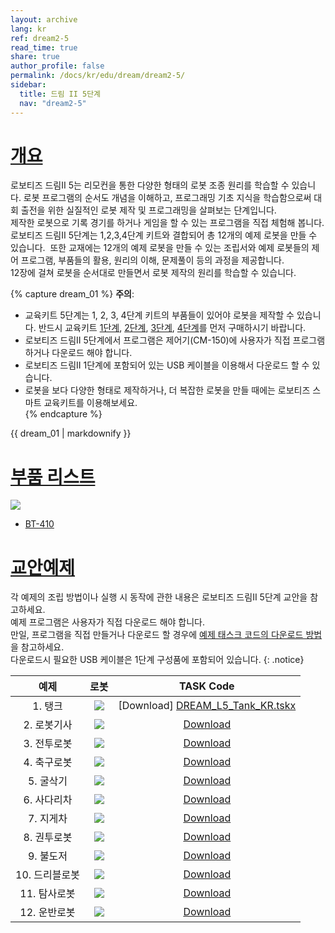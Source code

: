 ```yaml
---
layout: archive
lang: kr
ref: dream2-5
read_time: true
share: true
author_profile: false
permalink: /docs/kr/edu/dream/dream2-5/
sidebar:
  title: 드림 II 5단계
  nav: "dream2-5"
---
```


# [개요](#개요)

로보티즈 드림II 5는 리모컨을 통한 다양한 형태의 로봇 조종 원리를 학습할 수 있습니다. 로봇 프로그램의 순서도 개념을 이해하고, 프로그래밍 기초 지식을 학습함으로써 대회 출전을 위한 실질적인 로봇 제작 및 프로그래밍을 살펴보는 단계입니다.  
제작한 로봇으로 기록 경기를 하거나 게임을 할 수 있는 프로그램을 직접 체험해 봅니다.  
로보티즈 드림II 5단계는 1,2,3,4단계 키트와 결합되어 총 12개의 예제 로봇을 만들 수 있습니다.  또한 교재에는 12개의 예제 로봇을 만들 수 있는 조립서와 예제 로봇들의 제어 프로그램, 부품들의 활용, 원리의 이해, 문제풀이 등의 과정을 제공합니다.  
12장에 걸쳐 로봇을 순서대로 만들면서 로봇 제작의 원리를 학습할 수 있습니다.

{% capture dream_01 %}
**주의**:
- 교육키트 5단계는 1, 2, 3, 4단계 키트의 부품들이 있어야 로봇을 제작할 수 있습니다. 반드시 교육키트 [1단계](/docs/kr/edu/dream/dream2-1/), [2단계](/docs/kr/edu/dream/dream2-2/), [3단계](/docs/kr/edu/dream/dream2-3/), [4단계](/docs/kr/edu/dream/dream2-4/)를 먼저 구매하시기 바랍니다.
- 로보티즈 드림II 5단계에서 프로그램은 제어기(CM-150)에 사용자가 직접 프로그램 하거나 다운로드 해야 합니다.
- 로보티즈 드림II 1단계에 포함되어 있는 USB 케이블을 이용해서 다운로드 할 수 있습니다.
- 로봇을 보다 다양한 형태로 제작하거나, 더 복잡한 로봇을 만들 때에는 로보티즈 스마트 교육키트를 이용해보세요.  
{% endcapture %}

<div class="notice--warning">{{ dream_01 | markdownify }}</div>

# [부품 리스트](#부품-리스트)

![](/assets/images/edu/dream/dream2/e-manual_dream2_lv5_partlist_kr.jpg)

- [BT-410]

# [교안예제](#교안예제)

각 예제의 조립 방법이나 실행 시 동작에 관한 내용은 로보티즈 드림II 5단계 교안을 참고하세요.  
예제 프로그램은 사용자가 직접 다운로드 해야 합니다.  
만일, 프로그램을 직접 만들거나 다운로드 할 경우에 [예제 태스크 코드의 다운로드 방법]을 참고하세요.  
다운로드시 필요한 USB 케이블은 1단계 구성품에 포함되어 있습니다.
{: .notice}

|예제|로봇|TASK Code|
| :---: | :---: | :---: |
|    1. 탱크     |     ![](/assets/images/edu/dream/dream2/dream2_05_01_kr.jpg)| [Download] [DREAM_L5_Tank_KR.tskx]     |
|  2. 로봇기사   |  ![](/assets/images/edu/dream/dream2/dream2_05_02_kr.jpg)| [Download][DREAM_L5_RobotKnight_KR.tskx]  |
|  3. 전투로봇   |    ![](/assets/images/edu/dream/dream2/dream2_05_03_kr.jpg)|[Download][DREAM_L5_WarRobot_KR.tskx]    |
|  4. 축구로봇   |  ![](/assets/images/edu/dream/dream2/dream2_05_04_kr.jpg)|[Download][DREAM_L5_SoccerRobot_KR.tskx]   |
|   5. 굴삭기    |   ![](/assets/images/edu/dream/dream2/dream2_05_05_kr.jpg)|[Download][DREAM_L5_Excavator_KR.tskx]    |
|  6. 사다리차   |  ![](/assets/images/edu/dream/dream2/dream2_05_06_kr.jpg)|[Download][DREAM_L5_LadderTruck_KR.tskx]   |
|   7. 지게차    |    ![](/assets/images/edu/dream/dream2/dream2_05_07_kr.jpg)|[Download][DREAM_L5_ForkLift_KR.tskx]    |
|  8. 권투로봇   |  ![](/assets/images/edu/dream/dream2/dream2_05_08_kr.jpg)|[Download][DREAM_L5_BoxingRobot_KR.tskx]   |
|   9. 불도저    |   ![](/assets/images/edu/dream/dream2/dream2_05_09_kr.jpg)|[Download][DREAM_L5_Bulldozer_KR.tskx]    |
| 10. 드리블로봇 |  ![](/assets/images/edu/dream/dream2/dream2_05_10_kr.jpg)|[Download][DREAM_L5_DribbleRobot_KR.tskx]  |
|  11. 탐사로봇  |    ![](/assets/images/edu/dream/dream2/dream2_05_11_kr.jpg)|[Download][DREAM_L5_Explorer_KR.tskx]    |
|  12. 운반로봇  | ![](/assets/images/edu/dream/dream2/dream2_05_12_kr.jpg)|[Download][DREAM_L5_TransportRobot_KR.tskx] |


[BT-410]: /docs/kr/parts/communication/bt-410/
[예제 태스크 코드의 다운로드 방법]: /docs/kr/software/rplus2/task/#다운로드-하기
[DREAM_L5_Tank_KR.tskx]: http://support.robotis.com/ko/baggage_files/dream2/dream2_l5_tank_kr.tskx
[DREAM_L5_RobotKnight_KR.tskx]: http://support.robotis.com/ko/baggage_files/dream2/dream2_l5_robotknight_kr.tskx
[DREAM_L5_WarRobot_KR.tskx]: http://support.robotis.com/ko/baggage_files/dream2/dream2_l3_fourwheeled_kr.tskx
[DREAM_L5_SoccerRobot_KR.tskx]: http://support.robotis.com/ko/baggage_files/dream2/dream2_l5_soccerrobot_kr.tskx
[DREAM_L5_Excavator_KR.tskx]: http://support.robotis.com/ko/baggage_files/dream2/dream2_l5_excavator_kr.tskx
[DREAM_L5_LadderTruck_KR.tskx]: http://support.robotis.com/ko/baggage_files/dream2/dream2_l5_laddertruck_kr.tskx
[DREAM_L5_ForkLift_KR.tskx]: http://support.robotis.com/ko/baggage_files/dream2/dream2_l5_forklift_kr.tskx
[DREAM_L5_BoxingRobot_KR.tskx]: http://support.robotis.com/ko/baggage_files/dream2/dream2_l5_boxingrobot_kr.tskx
[DREAM_L5_Bulldozer_KR.tskx]: http://support.robotis.com/ko/baggage_files/dream2/dream2_l5_bulldozer_kr.tskx
[DREAM_L5_DribbleRobot_KR.tskx]: http://support.robotis.com/ko/baggage_files/dream2/dream2_l5_dribblerobot_kr.tskx
[DREAM_L5_Explorer_KR.tskx]: http://support.robotis.com/ko/baggage_files/dream2/dream2_l5_explorer_kr.tskx
[DREAM_L5_TransportRobot_KR.tskx]: http://support.robotis.com/ko/baggage_files/dream2/dream2_l5_transportrobot_kr.tskx
